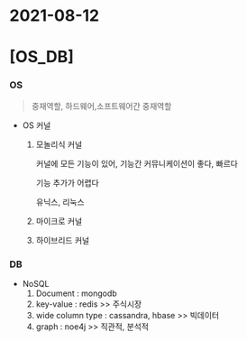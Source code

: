 # 2021-08-12

# [OS_DB]

### OS

> 중재역할, 하드웨어,소프트웨어간 중재역할

- OS 커널

  1. 모놀리식 커널

     커널에 모든 기능이 있어, 기능간 커뮤니케이션이 좋다, 빠르다

     기능 추가가 어렵다

     유닉스, 리눅스

  2. 마이크로 커널

  3. 하이브리드 커널



### DB

- NoSQL
  1. Document : mongodb
  2. key-value : redis >> 주식시장
  3. wide column type : cassandra, hbase >> 빅데이터
  4. graph : noe4j >> 직관적, 분석적
